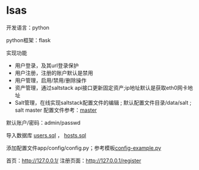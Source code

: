 # lsas

开发语言：python

python框架：flask

实现功能

- 用户登录，及其url登录保护
- 用户注册，注册的账户默认是禁用
- 用户管理，启用/禁用/删除操作
- 资产管理，通过saltstack api接口更新固定资产;ip地址默认是获取eth0网卡地址
- Salt管理，在线实现saltstack配置文件的编辑 ; 默认配置文件目录/data/salt ; salt master 配置文件参考：[master](https://github.com/fandaye/lsas/blob/master/doc/master)

默认账户/密码：admin/passwd

导入数据库 [users.sql](https://github.com/fandaye/lsas/blob/master/doc/users.sql) ， [hosts.sql](https://github.com/fandaye/lsas/blob/master/doc/hosts.sql)

添加配置文件app/config/config.py；参考模板[config-example.py](https://github.com/fandaye/lsas/blob/master/doc/config-example.py)

首页：http://127.0.0.1/
注册页面：http://127.0.0.1/register
